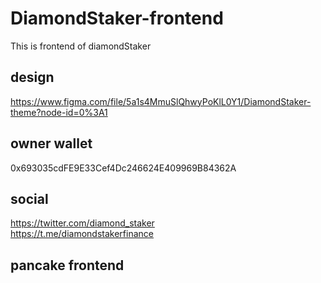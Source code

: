 # DiamondStaker-frontend
This is frontend of diamondStaker



## design
https://www.figma.com/file/5a1s4MmuSlQhwyPoKlL0Y1/DiamondStaker-theme?node-id=0%3A1

## owner wallet
0x693035cdFE9E33Cef4Dc246624E409969B84362A

## social
https://twitter.com/diamond_staker<br/>
https://t.me/diamondstakerfinance

## pancake frontend

